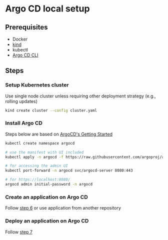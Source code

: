 # Argo CD local setup

## Prerequisites

- Docker
- [kind](https://kind.sigs.k8s.io/) 
- kubectl
- [Argo CD CLI](https://argo-cd.readthedocs.io/en/stable/cli_installation/) 


## Steps

### Setup Kubernetes cluster

Use single node cluster unless requiring other deployment strategy (e.g., rolling updates)

```sh
kind create cluster --config cluster.yaml
```

### Install Argo CD

Steps below are based on [ArgoCD's Getting Started](https://argo-cd.readthedocs.io/en/stable/getting_started/) 

```sh
kubectl create namespace argocd

# use the manifest with UI included
kubectl apply -n argocd -f https://raw.githubusercontent.com/argoproj/argo-cd/stable/manifests/install.yaml

# for accessing the admin UI
kubectl port-forward -n argocd svc/argocd-server 8080:443

# for https://localhost:8080/
argocd admin initial-password -n argocd
```

### Create an application on Argo CD

Follow [step 6](https://argo-cd.readthedocs.io/en/stable/getting_started/#6-create-an-application-from-a-git-repository) or use application from another repository

### Deploy an application on Argo CD

Follow [step 7](https://argo-cd.readthedocs.io/en/stable/getting_started/#7-sync-deploy-the-application)
